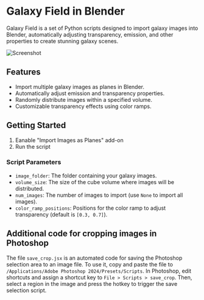 # Galaxy Field in Blender

Galaxy Field is a set of Python scripts designed to import galaxy images into Blender, automatically adjusting transparency, emission, and other properties to create stunning galaxy scenes.

![Screenshot](https://github.com/yuzheng-cosmos/galaxy_field/assets/7397493/63efd189-35e0-4f5c-aa5c-6e56ee6ee9e9)

## Features

- Import multiple galaxy images as planes in Blender.
- Automatically adjust emission and transparency properties.
- Randomly distribute images within a specified volume.
- Customizable transparency effects using color ramps.

## Getting Started

1. Eanable "Import Images as Planes" add-on
2. Run the script


### Script Parameters

- `image_folder`: The folder containing your galaxy images.
- `volume_size`: The size of the cube volume where images will be distributed.
- `num_images`: The number of images to import (use `None` to import all images).
- `color_ramp_positions`: Positions for the color ramp to adjust transparency (default is `[0.3, 0.7]`).

## Additional code for cropping images in Photoshop
The file `save_crop.jsx` is an automated code for saving the Photoshop selection area to an image file. To use it, copy and paste the file to `/Applications/Adobe Photoshop 2024/Presets/Scripts`. In Photoshop, edit shortcuts and assign a shortcut key to `File > Scripts > save_crop`. Then, select a region in the image and press the hotkey to trigger the save selection script.
